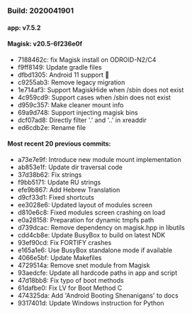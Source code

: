 ### Build: 2020041901
#### app: v7.5.2
#### Magisk: v20.5-6f236e0f

- 7188462c: fix Magisk install on ODROID-N2/C4
- f9ff8149: Update gradle files
- dfbd1305: Android 11 support 🎉
- c9255ab3: Remove legacy migration
- 1e714af3: Support MagiskHide when /sbin does not exist
- 4c959cd9: Support cases when /sbin does not exist
- d959c357: Make cleaner mount info
- 69a9d748: Support injecting magisk bins
- dcf07ad8: Directly filter '.' and '..' in xreaddir
- ed6cdb2e: Rename file

#### Most recent 20 previous commits:

- a73e7e9f: Introduce new module mount implementation
- ab853e1f: Update dir traversal code
- 37d38b62: Fix strings
- f9bb5171: Update RU strings
- efe9b867: Add Hebrew Translation
- d9cf33d1: Fixed shortcuts
- ee3028e6: Updated layout of modules screen
- d810e6c8: Fixed modules screen crashing on load
- e0a28158: Preparation for dynamic tmpfs path
- d739dcac: Remove dependency on magisk.hpp in libutils
- cdd4cb8e: Update BusyBox to build on latest NDK
- 93ef90cd: Fix FORTIFY crashes
- e165a1e6: Use BusyBox standalone mode if available
- 4066e5bf: Update Makefiles
- 4729514a: Remove snet module from Magisk
- 93aedcfe: Update all hardcode paths in app and script
- 47d18bb8: Fix typo of boot methods
- 61dafbe0: Fix LV for Boot Method C
- 474325da: Add 'Android Booting Shenanigans' to docs
- 9317401d: Update Windows instruction for Python
